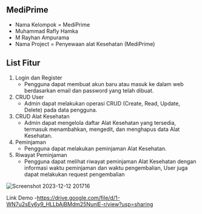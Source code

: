 

## MediPrime

- Nama Kelompok = MediPrime
- Muhammad Rafly Hamka
- M Rayhan Ampurama
- Nama Project  = Penyewaan alat Kesehatan (MediPrime)


## List Fitur

1. Login dan Register
    - Pengguna dapat membuat akun baru atau masuk ke dalam web berdasarkan email dan password yang telah dibuat.
2. CRUD User
    - Admin dapat melakukan operasi CRUD (Create, Read, Update, Delete) pada data pengguna.
3. CRUD Alat Kesehatan
    - Admin dapat mengelola daftar Alat Kesehatan yang tersedia, termasuk menambahkan, mengedit, dan menghapus data Alat Kesehatan.
4. Peminjaman
    - Pengguna dapat melakukan peminjaman Alat Kesehatan.
5. Riwayat Peminjaman
    - Pengguna dapat melihat riwayat peminjaman Alat Kesehatan dengan informasi waktu peminjaman dan waktu pengembalian, User juga dapat melakukan request pengembalian

![Screenshot 2023-12-12 201716](https://github.com/raflyhmk/LSP/assets/115564199/96447122-b5e4-4354-a2ec-8759f3dcd526)

Link Demo
-https://drive.google.com/file/d/1-WN7u2sEy6y9_HLLbAjBMdm25NunlE-r/view?usp=sharing

